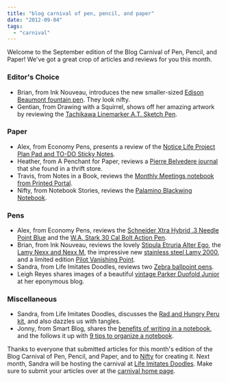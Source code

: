 ```yaml
---
title: "blog carnival of pen, pencil, and paper"
date: "2012-09-04"
tags: 
  - "carnival"
---
```


Welcome to the September edition of the Blog Carnival of Pen, Pencil, and Paper! We've got a great crop of articles and reviews for you this month.

### **Editor's Choice**

- Brian, from Ink Nouveau, introduces the new smaller-sized [Edison Beaumont fountain pen](http://www.inknouveau.com/2012/08/introducing-edison-beaumont.html). They look nifty.
- Gentian, from Drawing with a Squirrel, shows off her amazing artwork by reviewing the [Tachikawa Linemarker A.T. Sketch Pen](http://www.gentianosman.com/2012/08/tachikawa-linemarker-at-sketch-pen.html).

### **Paper**

- Alex, from Economy Pens, presents a review of the [Notice Life Project Plan Pad and TO-DO Sticky Notes](http://economypens.blogspot.com/2012/08/notice-life-work-stationary-review.html).
- Heather, from A Penchant for Paper, reviews a [Pierre Belvedere journal](http://apenchantforpaper.blogspot.ca/2012/08/thrift-store-journal-from-pierre.html) that she found in a thrift store.
- Travis, from Notes in a Book, reviews the [Monthly Meetings notebook from Printed Portal](http://notesinabook.wordpress.com/2012/08/20/monthly-meetings-notebook-from-printed-portal/).
- Nifty, from Notebook Stories, reviews the [Palamino Blackwing Notebook](http://www.notebookstories.com/2012/08/21/review-giveaway-palomino-blackwing-sketchbook/).

### **Pens**

- Alex, from Economy Pens, reviews the [Schneider Xtra Hybrid .3 Needle Point Blue](http://economypens.blogspot.com/2012/08/schneider-xtra-hybrid-3-needle-point.html) and the [W.A. Stark 30 Cal Bolt Action Pen](http://economypens.blogspot.com/2012/08/wa-stark-30-cal-bolt-action-pen.html).
- Brian, from Ink Nouveau, reviews the lovely [Stipula Etruria Alter Ego](http://www.inknouveau.com/2012/08/wed-review-stipula-etruria-alter-ego.html), the [Lamy Nexx and Nexx M](http://www.inknouveau.com/2012/08/wed-review-stipula-etruria-alter-ego.html), the impressive new [stainless steel Lamy 2000](http://www.inknouveau.com/2012/08/wed-review-stainless-steel-lamy-2000.html), and a limited edition [Pilot Vanishing Point](http://www.inknouveau.com/2012/08/pilot-vanishing-point-2012-le-charcoal.html).
- Sandra, from Life Imitates Doodles, reviews two [Zebra ballpoint pens](http://lifeimitatesdoodles.blogspot.ca/2012/08/review-of-zebra-z-mulsion-ex-zebra-z.html).
- Leigh Reyes shares images of a beautiful [vintage Parker Duofold Junior](http://www.leighreyes.com/?p=3824) at her eponymous blog.

### **Miscellaneous**

- Sandra, from Life Imitates Doodles, discusses the [Rad and Hungry Peru kit](http://lifeimitatesdoodles.blogspot.ca/2012/08/new-tangle-pattern-ww-and-review-of-rad.html), and also dazzles us with tangles.
- Jonny, from Smart Blog, shares the [benefits of writing in a notebook](http://jonny-smartblog.blogspot.co.uk/2012/08/benefits-of-writing-notebook.html), and the follows it up with [9 tips to organize a notebook](http://jonny-smartblog.blogspot.co.uk/2012/08/9-tips-to-organise-notebook.html).

Thanks to everyone that submitted articles for this month's edition of the Blog Carnival of Pen, Pencil, and Paper, and to [Nifty](http://www.notebookstories.com/) for creating it. Next month, Sandra will be hosting the carnival at [Life Imitates Doodles](http://lifeimitatesdoodles.blogspot.com/). Make sure to submit your articles over at the [carnival home page](http://blogcarnival.com/bc/cprof_7671.html).
